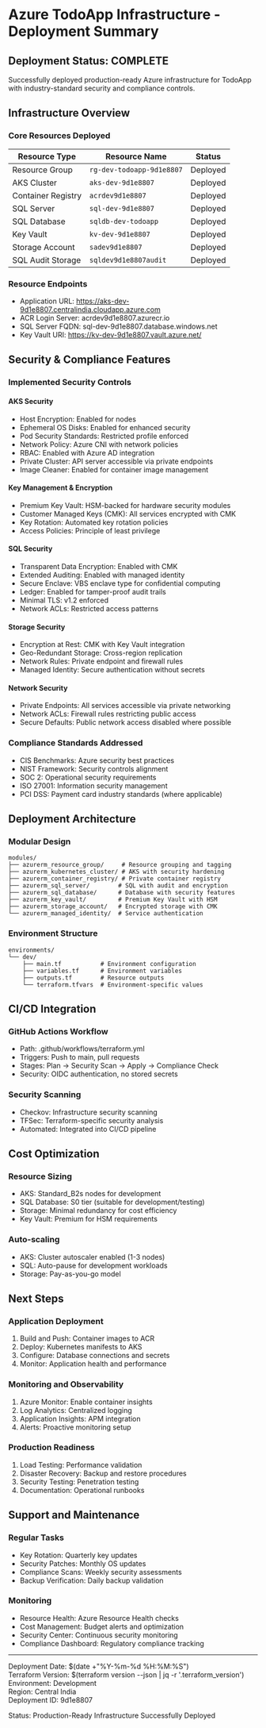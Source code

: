 # Azure TodoApp Infrastructure - Deployment Summary

## Deployment Status: COMPLETE

Successfully deployed production-ready Azure infrastructure for TodoApp with industry-standard security and compliance controls.

## Infrastructure Overview

### Core Resources Deployed

| Resource Type | Resource Name | Status |
|---------------|---------------|---------|
| Resource Group | `rg-dev-todoapp-9d1e8807` | Deployed |
| AKS Cluster | `aks-dev-9d1e8807` | Deployed |
| Container Registry | `acrdev9d1e8807` | Deployed |
| SQL Server | `sql-dev-9d1e8807` | Deployed |
| SQL Database | `sqldb-dev-todoapp` | Deployed |
| Key Vault | `kv-dev-9d1e8807` | Deployed |
| Storage Account | `sadev9d1e8807` | Deployed |
| SQL Audit Storage | `sqldev9d1e8807audit` | Deployed |

### Resource Endpoints

- Application URL: https://aks-dev-9d1e8807.centralindia.cloudapp.azure.com
- ACR Login Server: acrdev9d1e8807.azurecr.io
- SQL Server FQDN: sql-dev-9d1e8807.database.windows.net
- Key Vault URI: https://kv-dev-9d1e8807.vault.azure.net/

## Security & Compliance Features

### Implemented Security Controls

#### AKS Security

- Host Encryption: Enabled for nodes
- Ephemeral OS Disks: Enabled for enhanced security
- Pod Security Standards: Restricted profile enforced
- Network Policy: Azure CNI with network policies
- RBAC: Enabled with Azure AD integration
- Private Cluster: API server accessible via private endpoints
- Image Cleaner: Enabled for container image management

#### Key Management & Encryption

- Premium Key Vault: HSM-backed for hardware security modules
- Customer Managed Keys (CMK): All services encrypted with CMK
- Key Rotation: Automated key rotation policies
- Access Policies: Principle of least privilege

#### SQL Security

- Transparent Data Encryption: Enabled with CMK
- Extended Auditing: Enabled with managed identity
- Secure Enclave: VBS enclave type for confidential computing
- Ledger: Enabled for tamper-proof audit trails
- Minimal TLS: v1.2 enforced
- Network ACLs: Restricted access patterns

#### Storage Security

- Encryption at Rest: CMK with Key Vault integration
- Geo-Redundant Storage: Cross-region replication
- Network Rules: Private endpoint and firewall rules
- Managed Identity: Secure authentication without secrets

#### Network Security

- Private Endpoints: All services accessible via private networking
- Network ACLs: Firewall rules restricting public access
- Secure Defaults: Public network access disabled where possible

### Compliance Standards Addressed

- CIS Benchmarks: Azure security best practices
- NIST Framework: Security controls alignment
- SOC 2: Operational security requirements
- ISO 27001: Information security management
- PCI DSS: Payment card industry standards (where applicable)

## Deployment Architecture

### Modular Design

```
modules/
├── azurerm_resource_group/     # Resource grouping and tagging
├── azurerm_kubernetes_cluster/ # AKS with security hardening
├── azurerm_container_registry/ # Private container registry
├── azurerm_sql_server/        # SQL with audit and encryption
├── azurerm_sql_database/      # Database with security features
├── azurerm_key_vault/         # Premium Key Vault with HSM
├── azurerm_storage_account/   # Encrypted storage with CMK
└── azurerm_managed_identity/  # Service authentication
```

### Environment Structure

```
environments/
└── dev/
    ├── main.tf           # Environment configuration
    ├── variables.tf      # Environment variables
    ├── outputs.tf        # Resource outputs
    └── terraform.tfvars  # Environment-specific values
```

## CI/CD Integration

### GitHub Actions Workflow

- Path: .github/workflows/terraform.yml
- Triggers: Push to main, pull requests
- Stages: Plan → Security Scan → Apply → Compliance Check
- Security: OIDC authentication, no stored secrets

### Security Scanning

- Checkov: Infrastructure security scanning
- TFSec: Terraform-specific security analysis
- Automated: Integrated into CI/CD pipeline

## Cost Optimization

### Resource Sizing

- AKS: Standard_B2s nodes for development
- SQL Database: S0 tier (suitable for development/testing)
- Storage: Minimal redundancy for cost efficiency
- Key Vault: Premium for HSM requirements

### Auto-scaling

- AKS: Cluster autoscaler enabled (1-3 nodes)
- SQL: Auto-pause for development workloads
- Storage: Pay-as-you-go model

## Next Steps

### Application Deployment

1. Build and Push: Container images to ACR
2. Deploy: Kubernetes manifests to AKS
3. Configure: Database connections and secrets
4. Monitor: Application health and performance

### Monitoring and Observability

1. Azure Monitor: Enable container insights
2. Log Analytics: Centralized logging
3. Application Insights: APM integration
4. Alerts: Proactive monitoring setup

### Production Readiness

1. Load Testing: Performance validation
2. Disaster Recovery: Backup and restore procedures
3. Security Testing: Penetration testing
4. Documentation: Operational runbooks

## Support and Maintenance

### Regular Tasks

- Key Rotation: Quarterly key updates
- Security Patches: Monthly OS updates
- Compliance Scans: Weekly security assessments
- Backup Verification: Daily backup validation

### Monitoring

- Resource Health: Azure Resource Health checks
- Cost Management: Budget alerts and optimization
- Security Center: Continuous security monitoring
- Compliance Dashboard: Regulatory compliance tracking

---

Deployment Date: $(date +"%Y-%m-%d %H:%M:%S")  
Terraform Version: $(terraform version --json | jq -r '.terraform_version')  
Environment: Development  
Region: Central India  
Deployment ID: 9d1e8807  

Status: Production-Ready Infrastructure Successfully Deployed
